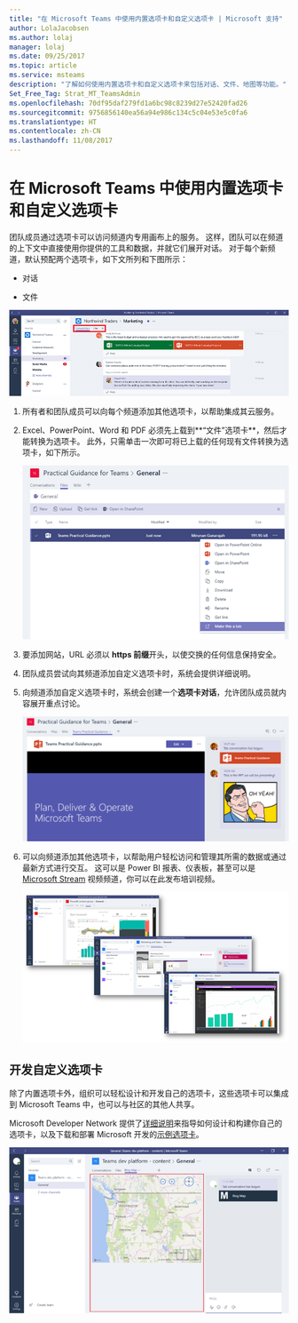 ```yaml
---
title: "在 Microsoft Teams 中使用内置选项卡和自定义选项卡 | Microsoft 支持"
author: LolaJacobsen
ms.author: lolaj
manager: lolaj
ms.date: 09/25/2017
ms.topic: article
ms.service: msteams
description: "了解如何使用内置选项卡和自定义选项卡来包括对话、文件、地图等功能。"
Set_Free_Tag: Strat_MT_TeamsAdmin
ms.openlocfilehash: 70df95daf279fd1a6bc98c8239d27e52420fad26
ms.sourcegitcommit: 9756856140ea56a94e986c134c5c04e53e5c0fa6
ms.translationtype: HT
ms.contentlocale: zh-CN
ms.lasthandoff: 11/08/2017
---
```

<a name="use-built-in-and-custom-tabs-in-microsoft-teams"></a>在 Microsoft Teams 中使用内置选项卡和自定义选项卡
==================================================

团队成员通过选项卡可以访问频道内专用画布上的服务。 这样，团队可以在频道的上下文中直接使用你提供的工具和数据，并就它们展开对话。 对于每个新频道，默认预配两个选项卡，如下文所列和下图所示：

-   对话

-   文件

![Marketing 团队的“对话”部分屏幕截图。](media/Use_built-in_and_custom_tabs_in_Microsoft_Teams_image1.png)

1.  所有者和团队成员可以向每个频道添加其他选项卡，以帮助集成其云服务。

2.  Excel、PowerPoint、Word 和 PDF 必须先上载到**“文件”选项卡**，然后才能转换为选项卡。 此外，只需单击一次即可将已上载的任何现有文件转换为选项卡，如下所示。

    ![选择了一个 PowerPoint 文件的“文件”选项卡屏幕截图。](media/Use_built-in_and_custom_tabs_in_Microsoft_Teams_image2.png)

3.  要添加网站，URL 必须以 **https 前缀**开头，以使交换的任何信息保持安全。

4.  团队成员尝试向其频道添加自定义选项卡时，系统会提供详细说明。

5.  向频道添加自定义选项卡时，系统会创建一个**选项卡对话**，允许团队成员就内容展开重点讨论。

    ![窗口右侧有对话选项卡的自定义选项卡屏幕截图。](media/Use_built-in_and_custom_tabs_in_Microsoft_Teams_image3.png)

6.  可以向频道添加其他选项卡，以帮助用户轻松访问和管理其所需的数据或通过最新方式进行交互。 这可以是 Power BI 报表、仪表板，甚至可以是 [Microsoft Stream](https://go.microsoft.com/fwlink/?linkid=855785) 视频频道，你可以在此发布培训视频。

    ![三个显示选项卡中各种内容的屏幕截图。](media/Use_built-in_and_custom_tabs_in_Microsoft_Teams_image4.png)

<a name="develop-custom-tabs"></a>开发自定义选项卡
-------------------

除了内置选项卡外，组织可以轻松设计和开发自己的选项卡，这些选项卡可以集成到 Microsoft Teams 中，也可以与社区的其他人共享。

Microsoft Developer Network 提供了[详细说明](https://go.microsoft.com/fwlink/?linkid=855786)来指导如何设计和构建你自己的选项卡，以及下载和部署 Microsoft 开发的[示例选项卡](https://go.microsoft.com/fwlink/?linkid=855787)。

![Microsoft Teams 中的示例自定义选项卡屏幕截图。](media/Use_built-in_and_custom_tabs_in_Microsoft_Teams_image5.png)
